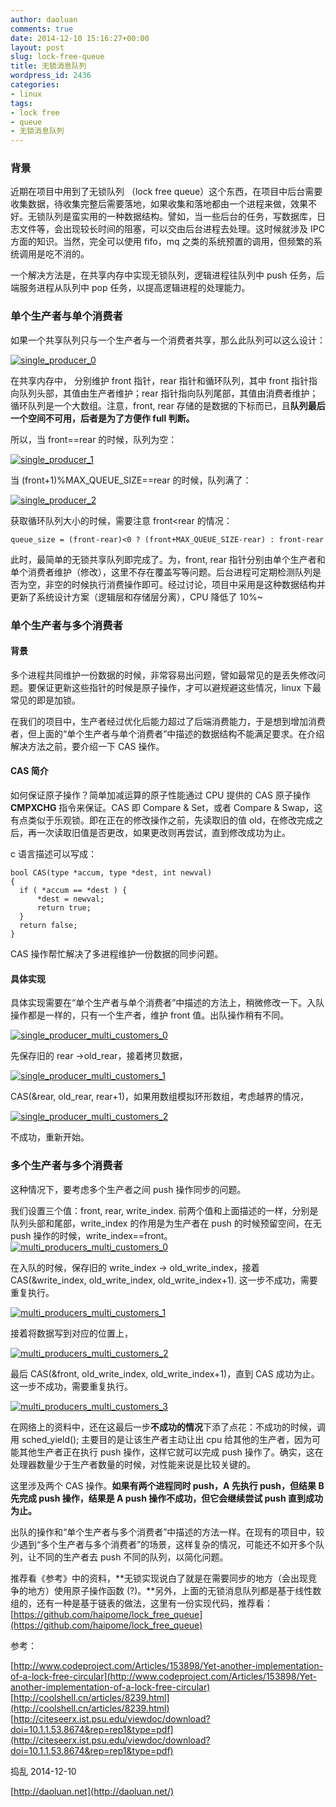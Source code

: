 ```yaml
---
author: daoluan
comments: true
date: 2014-12-10 15:16:27+00:00
layout: post
slug: lock-free-queue
title: 无锁消息队列
wordpress_id: 2436
categories:
- linux
tags:
- lock free
- queue
- 无锁消息队列
---
```


### 背景


近期在项目中用到了无锁队列 （lock free queue）这个东西，在项目中后台需要收集数据，待收集完整后需要落地，如果收集和落地都由一个进程来做，效果不好。无锁队列是蛮实用的一种数据结构。譬如，当一些后台的任务，写数据库，日志文件等，会出现较长时间的阻塞，可以交由后台进程去处理。这时候就涉及 IPC 方面的知识。当然，完全可以使用 fifo，mq 之类的系统预置的调用，但频繁的系统调用是吃不消的。

一个解决方法是，在共享内存中实现无锁队列，逻辑进程往队列中 push 任务，后端服务进程从队列中 pop 任务，以提高逻辑进程的处理能力。


### **单个生产者与单个消费者**


如果一个共享队列只与一个生产者与一个消费者共享，那么此队列可以这么设计：

[![single_producer_0](http://md.daoluan.net/images/blog/2014/12/single_producer_0.png)](http://md.daoluan.net/images/blog/2014/12/single_producer_0.png)

在共享内存中， 分别维护 front 指针，rear 指针和循环队列，其中 front 指针指向队列头部，其值由生产者维护；rear 指针指向队列尾部，其值由消费者维护；循环队列是一个大数组。注意，front, rear 存储的是数据的下标而已，且**队列最后一个空间不可用，后者是为了方便作 full 判断。**

所以，当 front==rear 的时候，队列为空：

[![single_producer_1](http://md.daoluan.net/images/blog/2014/12/single_producer_1.png)](http://md.daoluan.net/images/blog/2014/12/single_producer_1.png)

当 (front+1)%MAX_QUEUE_SIZE==rear 的时候，队列满了：

[![single_producer_2](http://md.daoluan.net/images/blog/2014/12/single_producer_2.png)](http://md.daoluan.net/images/blog/2014/12/single_producer_2.png)

获取循环队列大小的时候，需要注意 front<rear 的情况：

    
    queue_size = (front-rear)<0 ? (front+MAX_QUEUE_SIZE-rear) : front-rear


此时，最简单的无锁共享队列即完成了。为，front, rear 指针分别由单个生产者和单个消费者维护（修改），这里不存在覆盖写等问题。后台进程可定期检测队列是否为空，非空的时候执行消费操作即可。经过讨论，项目中采用是这种数据结构并更新了系统设计方案（逻辑层和存储层分离），CPU 降低了 10%~


### **单个生产者与多个消费者**




#### 背景


多个进程共同维护一份数据的时候，非常容易出问题，譬如最常见的是丢失修改问题。要保证更新这些指针的时候是原子操作，才可以避规避这些情况，linux 下最常见的即是加锁。

在我们的项目中，生产者经过优化后能力超过了后端消费能力，于是想到增加消费者，但上面的“单个生产者与单个消费者”中描述的数据结构不能满足要求。在介绍解决方法之前，要介绍一下 CAS 操作。


#### CAS 简介


如何保证原子操作？简单加减运算的原子性能通过 CPU 提供的 CAS 原子操作 **CMPXCHG** 指令来保证。CAS 即 Compare & Set，或者 Compare & Swap，这有点类似于乐观锁。即在正在的修改操作之前，先读取旧的值 old，在修改完成之后，再一次读取旧值是否更改，如果更改则再尝试，直到修改成功为止。

c 语言描述可以写成：

    
    bool CAS(type *accum, type *dest, int newval)
    {
      if ( *accum == *dest ) {
          *dest = newval;
          return true;
      }
      return false;
    }


CAS 操作帮忙解决了多进程维护一份数据的同步问题。


#### **具体实现**


具体实现需要在“单个生产者与单个消费者”中描述的方法上，稍微修改一下。入队操作都是一样的，只有一个生产者，维护 front 值。出队操作稍有不同。

[![single_producer_multi_customers_0](http://md.daoluan.net/images/blog/2014/12/single_producer_multi_customers_0.png)](http://md.daoluan.net/images/blog/2014/12/single_producer_multi_customers_0.png)

先保存旧的 rear ->old_rear，接着拷贝数据，

[![single_producer_multi_customers_1](http://md.daoluan.net/images/blog/2014/12/single_producer_multi_customers_1.png)](http://md.daoluan.net/images/blog/2014/12/single_producer_multi_customers_1.png)

CAS(&rear, old_rear, rear+1)，如果用数组模拟环形数组，考虑越界的情况，

[![single_producer_multi_customers_2](http://md.daoluan.net/images/blog/2014/12/single_producer_multi_customers_2.png)](http://md.daoluan.net/images/blog/2014/12/single_producer_multi_customers_2.png)

不成功，重新开始。


### 多个生产者与多个消费者


这种情况下，要考虑多个生产者之间 push 操作同步的问题。

我们设置三个值：front, rear, write_index. 前两个值和上面描述的一样，分别是队列头部和尾部，write_index 的作用是为生产者在 push 的时候预留空间，在无 push 操作的时候，write_index==front。
[![multi_producers_multi_customers_0](http://md.daoluan.net/images/blog/2014/12/multi_producers_multi_customers_0.png)](http://md.daoluan.net/images/blog/2014/12/multi_producers_multi_customers_0.png)

在入队的时候，保存旧的 write_index -> old_write_index，接着 CAS(&write_index, old_write_index, old_write_index+1). 这一步不成功，需要重复执行。

[![multi_producers_multi_customers_1](http://md.daoluan.net/images/blog/2014/12/multi_producers_multi_customers_1.png)](http://md.daoluan.net/images/blog/2014/12/multi_producers_multi_customers_1.png)

接着将数据写到对应的位置上，

[![multi_producers_multi_customers_2](http://md.daoluan.net/images/blog/2014/12/multi_producers_multi_customers_2.png)](http://md.daoluan.net/images/blog/2014/12/multi_producers_multi_customers_2.png)

最后 CAS(&front, old_write_index, old_write_index+1)，直到 CAS 成功为止。这一步不成功，需要重复执行。

[![multi_producers_multi_customers_3](http://md.daoluan.net/images/blog/2014/12/multi_producers_multi_customers_3.png)](http://md.daoluan.net/images/blog/2014/12/multi_producers_multi_customers_3.png)

在网络上的资料中，还在这最后一步**不成功的情况**下添了点花：不成功的时候，调用 sched_yield(); 主要目的是让该生产者主动让出 cpu 给其他的生产者，因为可能其他生产者正在执行 push 操作，这样它就可以完成 push 操作了。确实，这在处理器数量少于生产者数量的时候，对性能来说是比较关键的。

这里涉及两个 CAS 操作。**如果有两个进程同时 push，A 先执行 push，但结果 B 先完成 push 操作，结果是 A push 操作不成功，但它会继续尝试 push 直到成功为止。**

出队的操作和“单个生产者与多个消费者”中描述的方法一样。在现有的项目中，较少遇到“多个生产者与多个消费者”的场景，这样复杂的情况，可能还不如开多个队列，让不同的生产者去 push 不同的队列，以简化问题。

推荐看《参考》中的资料，**无锁实现说白了就是在需要同步的地方（会出现竞争的地方）使用原子操作函数 (?)。**另外，上面的无锁消息队列都是基于线性数组的，还有一种是基于链表的做法，这里有一份实现代码，推荐看：[https://github.com/haipome/lock_free_queue](https://github.com/haipome/lock_free_queue)

参考：

[http://www.codeproject.com/Articles/153898/Yet-another-implementation-of-a-lock-free-circular](http://www.codeproject.com/Articles/153898/Yet-another-implementation-of-a-lock-free-circular)
[http://coolshell.cn/articles/8239.html](http://coolshell.cn/articles/8239.html)
[http://citeseerx.ist.psu.edu/viewdoc/download?doi=10.1.1.53.8674&rep=rep1&type=pdf](http://citeseerx.ist.psu.edu/viewdoc/download?doi=10.1.1.53.8674&rep=rep1&type=pdf)



捣乱 2014-12-10

[http://daoluan.net](http://daoluan.net/)
